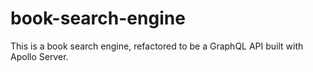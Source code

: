 # book-search-engine
This is a book search engine, refactored to be a GraphQL API built with Apollo Server.
